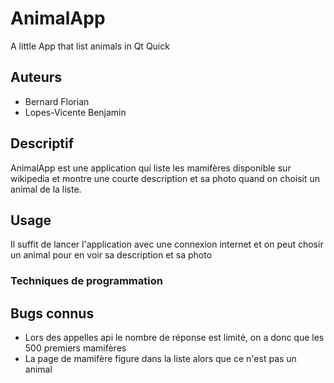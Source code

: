 # AnimalApp
A little App that list animals in Qt Quick

## Auteurs

- Bernard Florian
- Lopes-Vicente Benjamin

## Descriptif

AnimalApp est une application qui liste les mamifères disponible sur wikipedia et montre une courte description et sa photo quand on choisit un animal de la liste.

## Usage

Il suffit de lancer l'application avec une connexion internet et on peut chosir un animal pour en voir sa description et sa photo

### Techniques de programmation

## Bugs connus

- Lors des appelles api le nombre de réponse est limité, on a donc que les 500 premiers mamifères
- La page de mamifère figure dans la liste alors que ce n'est pas un animal
